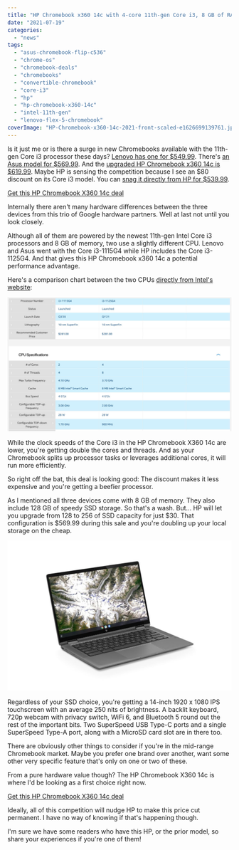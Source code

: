 ```yaml
---
title: "HP Chromebook x360 14c with 4-core 11th-gen Core i3, 8 GB of RAM now $539.99"
date: "2021-07-19"
categories: 
  - "news"
tags: 
  - "asus-chromebook-flip-c536"
  - "chrome-os"
  - "chromebook-deals"
  - "chromebooks"
  - "convertible-chromebook"
  - "core-i3"
  - "hp"
  - "hp-chromebook-x360-14c"
  - "intel-11th-gen"
  - "lenovo-flex-5-chromebook"
coverImage: "HP-Chromebook-x360-14c-2021-front-scaled-e1626699139761.jpg"
---
```


Is it just me or is there a surge in new Chromebooks available with the 11th-gen Core i3 processor these days? [Lenovo has one for $549.99](https://www.aboutchromebooks.com/news/new-lenovo-flex-5-chromebook-with-11th-gen-core-i3-launches-at-549-99/). There's [an Asus model for $569.99](https://www.aboutchromebooks.com/news/you-can-now-buy-the-asus-chromebook-flip-c536-cx5/). And the [upgraded HP Chromebook x360 14c is $619.99](https://www.aboutchromebooks.com/news/new-hp-chromebook-x360-14c-gets-beefed-up-with-11th-gen-core-i3-and-i5-processors/). Maybe HP is sensing the competition because I see an $80 discount on its Core i3 model. You can [snag it directly from HP for $539.99](https://www.hp.com/us-en/shop/ConfigureView?langId=-1&storeId=10151&catalogId=10051&catEntryId=3074457345619965323&urlLangId=&quantity=1&jumpid=ma_hp-chromebooks_product-tile_premium-chromebooks_2_2e6x3av-1_hp-chromebook-x360-1).

[Get this HP Chromebook X360 14c deal](https://www.hp.com/us-en/shop/ConfigureView?langId=-1&storeId=10151&catalogId=10051&catEntryId=3074457345619965323&urlLangId=&quantity=1&jumpid=ma_hp-chromebooks_product-tile_premium-chromebooks_2_2e6x3av-1_hp-chromebook-x360-1 "Get this HP Chromebook X360 14c deal")

Internally there aren't many hardware differences between the three devices from this trio of Google hardware partners. Well at last not until you look closely.

Although all of them are powered by the newest 11th-gen Intel Core i3 processors and 8 GB of memory, two use a slightly different CPU. Lenovo and Asus went with the Core i3-1115G4 while HP includes the Core i3-1125G4. And that gives this HP Chromebook x360 14c a potential performance advantage.

Here's a comparison chart between the two CPUs [directly from Intel's website](https://ark.intel.com/content/www/us/en/ark/compare.html?productIds=208656,208652):

![11th-gen Core i3](images/Core-i3-1115G4-vs-1125G4-1024x613.jpg)

While the clock speeds of the Core i3 in the HP Chromebook X360 14c are lower, you're getting double the cores and threads. And as your Chromebook splits up processor tasks or leverages additional cores, it will run more efficiently.

So right off the bat, this deal is looking good: The discount makes it less expensive and you're getting a beefier processor.

As I mentioned all three devices come with 8 GB of memory. They also include 128 GB of speedy SSD storage. So that's a wash. But... HP will let you upgrade from 128 to 256 of SSD capacity for just $30. That configuration is $569.99 during this sale and you're doubling up your local storage on the cheap.

![HP Chromebook x360 14c with 11th-gen Core i3](images/HP-Chromebook-x360-14c-2021-1024x683.jpg)

Regardless of your SSD choice, you're getting a 14-inch 1920 x 1080 IPS touchscreen with an average 250 nits of brightness. A backlit keyboard, 720p webcam with privacy switch, WiFi 6, and Bluetooth 5 round out the rest of the important bits. Two SuperSpeed USB Type-C ports and a single SuperSpeed Type-A port, along with a MicroSD card slot are in there too.

There are obviously other things to consider if you're in the mid-range Chromebook market. Maybe you prefer one brand over another, want some other very specific feature that's only on one or two of these.

From a pure hardware value though? The HP Chromebook X360 14c is where I'd be looking as a first choice right now.

[Get this HP Chromebook X360 14c deal](https://www.hp.com/us-en/shop/ConfigureView?langId=-1&storeId=10151&catalogId=10051&catEntryId=3074457345619965323&urlLangId=&quantity=1&jumpid=ma_hp-chromebooks_product-tile_premium-chromebooks_2_2e6x3av-1_hp-chromebook-x360-1 "Get this HP Chromebook X360 14c deal")

Ideally, all of this competition will nudge HP to make this price cut permanent. I have no way of knowing if that's happening though.

I'm sure we have some readers who have this HP, or the prior model, so share your experiences if you're one of them!
